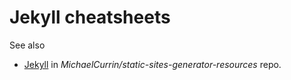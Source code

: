 # Jekyll cheatsheets

See also

- [Jekyll](https://github.com/MichaelCurrin/static-sites-generator-resources/blob/master/Jekyll/) in _MichaelCurrin/static-sites-generator-resources_ repo.

